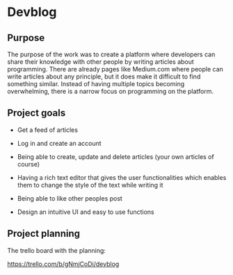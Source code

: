 # Devblog

## Purpose
The purpose of the work was to create a platform where developers can share their knowledge with other people by writing articles about programming. There are already pages like Medium.com where people can write articles about any principle, but it does make it difficult to find something similar.
Instead of having multiple topics becoming overwhelming, there is a narrow focus on programming on the platform.

  
## Project goals

* Get a feed of articles

* Log in and create an account

* Being able to create, update and delete articles (your own articles of course)

* Having a rich text editor that gives the user functionalities which enables them to change the style of the text while writing it

* Being able to like other peoples post

* Design an intuitive UI and easy to use functions
  

## Project planning  

The trello board with the planning:

https://trello.com/b/gNmjCoDi/devblog
  